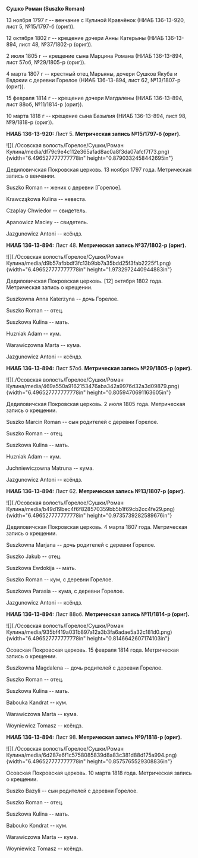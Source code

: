 **Сушко Роман (Suszko Roman)**

13 ноября 1797 г -- венчание с Кулиной Кравчёнок (НИАБ 136-13-920, лист
5, №15/1797-б (ориг)).

12 октября 1802 г -- крещение дочери Анны Катерыны (НИАБ 136-13-894,
лист 48, №37/1802-р (ориг)).

2 июля 1805 г -- крещение сына Марцина Романа (НИАБ 136-13-894, лист
57об, №29/1805-р (ориг)).

4 марта 1807 г -- крестный отец Марьяны, дочери Сушков Якуба и Евдокии с
деревни Горелое (НИАБ 136-13-894, лист 62, №13/1807-р (ориг)).

15 февраля 1814 г -- крещение дочери Магдалены (НИАБ 136-13-894, лист
88об, №11/1814-р (ориг)).

10 марта 1818 г -- крещение сына Базылия (НИАБ 136-13-894, лист 98,
№9/1818-р (ориг)).

**НИАБ 136-13-920:** Лист 5. **Метрическая запись №15/1797-б (ориг).**

![](./Осовская волость/Горелое/Сушки/Роман Кулина/media/df79c9e4c112e365afad8ac0a8f3da07afcf7f73.png){width="6.496527777777778in"
height="0.8790332458442695in"}

Дедиловичская Покровская церковь. 13 ноября 1797 года. Метрическая
запись о венчании.

Suszko Roman -- жених с деревни \[Горелое\].

Krawcząkowa Kulina -- невеста.

Czaplay Chwiedor -- свидетель.

Apanowicz Maciey -- свидетель.

Jazgunowicz Antoni -- ксёндз.

**НИАБ 136-13-894:** Лист 48. **Метрическая запись №37/1802-р (ориг).**

![](./Осовская волость/Горелое/Сушки/Роман Кулина/media/d9b57afbbdf3fc13b9bb7a35bdd25f3fab2225f1.png){width="6.496527777777778in"
height="1.9732972440944883in"}

Дедиловичская Покровская церковь. \[12\] октября 1802 года. Метрическая
запись о крещении.

Suszkowna Anna Katerzyna -- дочь Горелое.

Suszko Roman -- отец.

Suszkowa Kulina -- мать.

Huzniak Adam -- кум.

Warawiczowna Marta -- кума.

Jazgunowicz Antoni -- ксёндз.

**НИАБ 136-13-894:** Лист 57об. **Метрическая запись №29/1805-р
(ориг).**

![](./Осовская волость/Горелое/Сушки/Роман Кулина/media/469a550a9162153476aba342a9976d32a3d09879.png){width="6.496527777777778in"
height="0.8059470691163605in"}

Дедиловичская Покровская церковь. 2 июля 1805 года. Метрическая запись о
крещении.

Suszko Marcin Roman -- сын родителей с деревни Горелое.

Suszko Roman -- отец.

Suszkowa Kulina -- мать.

Huzniak Adam -- кум.

Juchniewiczowna Matruna -- кума.

Jazgunowicz Antoni -- ксёндз.

**НИАБ 136-13-894:** Лист 62. **Метрическая запись №13/1807-р (ориг).**

![](./Осовская волость/Горелое/Сушки/Роман Кулина/media/b49d19bec4f6f828570359bb5b1f69cb2cc4fe29.png){width="6.496527777777778in"
height="0.9735739282589676in"}

Дедиловичская Покровская церковь. 4 марта 1807 года. Метрическая запись
о крещении.

Suszkowna Marjana -- дочь родителей с деревни Горелое.

Suszko Jakub -- отец.

Suszkowa Ewdokija -- мать.

Suszko Roman -- кум, с деревни Горелое.

Suszkowa Parasia -- кума, с деревни Горелое.

Jazgunowicz Antoni -- ксёндз.

**НИАБ 136-13-894:** Лист 88об. **Метрическая запись №11/1814-р
(ориг).**

![](./Осовская волость/Горелое/Сушки/Роман Кулина/media/935bf419a031b897a12a3b3fa6adae5a32c181d0.png){width="6.496527777777778in"
height="0.8146642607174103in"}

Осовская Покровская церковь. 15 февраля 1814 года. Метрическая запись о
крещении.

Suszkowna Magdalena -- дочь родителей с деревни Горелое.

Suszko Roman -- отец.

Suszkowa Kulina -- мать.

Babouka Kandrat -- кум.

Warawiczowa Marta -- кума.

Woyniewicz Tomasz -- ксёндз.

**НИАБ 136-13-894:** Лист 98. **Метрическая запись №9/1818-р (ориг).**

![](./Осовская волость/Горелое/Сушки/Роман Кулина/media/6d287e6f1c5758085839d8a83c381d88d175a994.png){width="6.496527777777778in"
height="0.8575765529308836in"}

Осовская Покровская церковь. 10 марта 1818 года. Метрическая запись о
крещении.

Suszko Bazyli -- сын родителей с деревни Горелое.

Suszko Roman -- отец.

Suszkowa Kulina -- мать.

Babouko Kondrat -- кум.

Warawiczowa Marta -- кума.

Woyniewicz Tomasz -- ксёндз.
